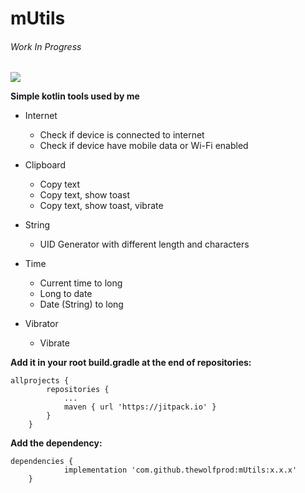 # mUtils
###### Work In Progress
[![](https://jitpack.io/v/thewolfprod/mUtils.svg)](https://jitpack.io/#thewolfprod/mUtils)

**Simple kotlin tools used by me**

- Internet
  - Check if device is connected to internet
  - Check if device have mobile data or Wi-Fi enabled
  
- Clipboard
  - Copy text
  - Copy text, show toast
  - Copy text, show toast, vibrate
  
- String
  - UID Generator with different length and characters
  
- Time
  - Current time to long
  - Long to date
  - Date (String) to long

- Vibrator
  - Vibrate

**Add it in your root build.gradle at the end of repositories:**
```
allprojects {
		repositories {
			...
			maven { url 'https://jitpack.io' }
		}
	}
```

**Add the dependency:**
```
dependencies {
	        implementation 'com.github.thewolfprod:mUtils:x.x.x'
	}
```
